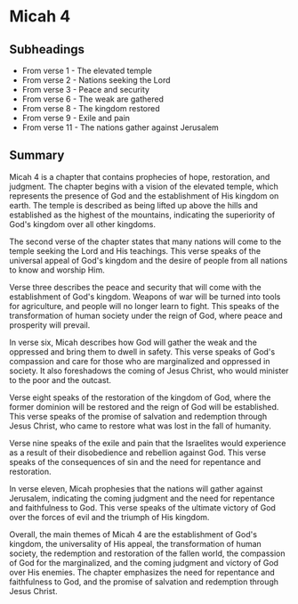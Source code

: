 # Micah 4

## Subheadings

* From verse 1 - The elevated temple
* From verse 2 - Nations seeking the Lord
* From verse 3 - Peace and security
* From verse 6 - The weak are gathered
* From verse 8 - The kingdom restored
* From verse 9 - Exile and pain
* From verse 11 - The nations gather against Jerusalem

## Summary

Micah 4 is a chapter that contains prophecies of hope, restoration, and judgment. The chapter begins with a vision of the elevated temple, which represents the presence of God and the establishment of His kingdom on earth. The temple is described as being lifted up above the hills and established as the highest of the mountains, indicating the superiority of God's kingdom over all other kingdoms.

The second verse of the chapter states that many nations will come to the temple seeking the Lord and His teachings. This verse speaks of the universal appeal of God's kingdom and the desire of people from all nations to know and worship Him.

Verse three describes the peace and security that will come with the establishment of God's kingdom. Weapons of war will be turned into tools for agriculture, and people will no longer learn to fight. This speaks of the transformation of human society under the reign of God, where peace and prosperity will prevail.

In verse six, Micah describes how God will gather the weak and the oppressed and bring them to dwell in safety. This verse speaks of God's compassion and care for those who are marginalized and oppressed in society. It also foreshadows the coming of Jesus Christ, who would minister to the poor and the outcast.

Verse eight speaks of the restoration of the kingdom of God, where the former dominion will be restored and the reign of God will be established. This verse speaks of the promise of salvation and redemption through Jesus Christ, who came to restore what was lost in the fall of humanity.

Verse nine speaks of the exile and pain that the Israelites would experience as a result of their disobedience and rebellion against God. This verse speaks of the consequences of sin and the need for repentance and restoration.

In verse eleven, Micah prophesies that the nations will gather against Jerusalem, indicating the coming judgment and the need for repentance and faithfulness to God. This verse speaks of the ultimate victory of God over the forces of evil and the triumph of His kingdom.

Overall, the main themes of Micah 4 are the establishment of God's kingdom, the universality of His appeal, the transformation of human society, the redemption and restoration of the fallen world, the compassion of God for the marginalized, and the coming judgment and victory of God over His enemies. The chapter emphasizes the need for repentance and faithfulness to God, and the promise of salvation and redemption through Jesus Christ.